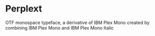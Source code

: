 # Perplext
OTF monospace typeface, a derivative of IBM Plex Mono created by combining IBM Plex Mono and IBM Plex Mono Italic
